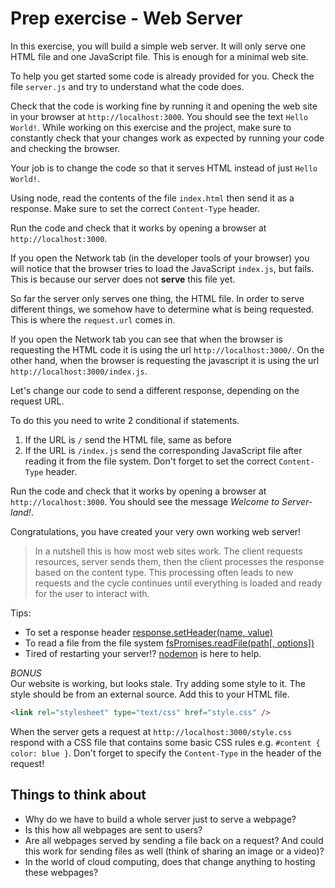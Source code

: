 # Prep exercise - Web Server

In this exercise, you will build a simple web server. It will only serve one HTML file and one JavaScript file. This is enough for a minimal web site.

To help you get started some code is already provided for you. Check the file `server.js` and try to understand what the code does.

Check that the code is working fine by running it and opening the web site in your browser at `http://localhost:3000`. You should see the text `Hello World!`. While working on this exercise and the project, make sure to constantly check that your changes work as expected by running your code and checking the browser.

Your job is to change the code so that it serves HTML instead of just `Hello World!`.

Using node, read the contents of the file `index.html` then send it as a response. Make sure to set the correct `Content-Type` header.

Run the code and check that it works by opening a browser at `http://localhost:3000`.

If you open the Network tab (in the developer tools of your browser) you will notice that the browser tries to load the JavaScript `index.js`, but fails. This is because our server does not **serve** this file yet.

So far the server only serves one thing, the HTML file. In order to serve different things, we somehow have to determine what is being requested. This is where the `request.url` comes in.

If you open the Network tab you can see that when the browser is requesting the HTML code it is using the url `http://localhost:3000/`. On the other hand, when the browser is requesting the javascript it is using the url `http://localhost:3000/index.js`.

Let's change our code to send a different response, depending on the request URL.

To do this you need to write 2 conditional if statements.

1. If the URL is `/` send the HTML file, same as before
2. If the URL is `/index.js` send the corresponding JavaScript file after reading it from the file system. Don't forget to set the correct `Content-Type` header.

Run the code and check that it works by opening a browser at `http://localhost:3000`. You should see the message _Welcome to Server-land!_.

Congratulations, you have created your very own working web server!

> In a nutshell this is how most web sites work. The client requests resources, server sends them, then the client processes the response based on the content type. This processing often leads to new requests and the cycle continues until everything is loaded and ready for the user to interact with.

Tips:

- To set a response header [response.setHeader(name, value)](https://nodejs.org/api/http.html#http_response_setheader_name_value)
- To read a file from the file system [fsPromises.readFile(path[, options])](https://nodejs.org/docs/latest-v14.x/api/fs.html#fs_fspromises_readfile_path_options)
- Tired of restarting your server!? [nodemon](https://www.npmjs.com/package/nodemon) is here to help.

_BONUS_  
 Our website is working, but looks stale. Try adding some style to it. The style should be from an external source. Add this to your HTML file.

```html
<link rel="stylesheet" type="text/css" href="style.css" />
```

When the server gets a request at `http://localhost:3000/style.css` respond with a CSS file that contains some basic CSS rules e.g. `#content { color: blue }`. Don't forget to specify the `Content-Type` in the header of the request!

## Things to think about

- Why do we have to build a whole server just to serve a webpage?
- Is this how all webpages are sent to users?
- Are all webpages served by sending a file back on a request? And could this work for sending files as well (think of sharing an image or a video)?
- In the world of cloud computing, does that change anything to hosting these webpages?
